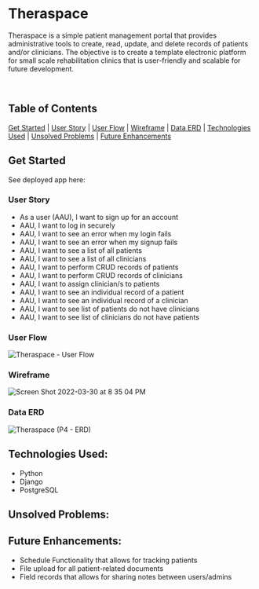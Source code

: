 # Theraspace
Theraspace is a simple patient management portal that provides administrative tools to create, read, update, and delete records of patients and/or clinicians. The objective is to create a template electronic platform for small scale rehabilitation clinics that is user-friendly and scalable for future development. 


<br/>

## Table of Contents
[Get Started](https://github.com/dsamala/theraspace/#get-started) 
|
[User Story](https://github.com/dsamala/theraspace/#user-story) 
|
[User Flow](https://github.com/dsamala/theraspace/#user-flow)
|
[Wireframe](https://github.com/dsamala/theraspace/#wireframe)
|
[Data ERD](https://github.com/dsamala/theraspace/#data-erd)
|
[Technologies Used](https://github.com/dsamala/theraspace/#technologies-used)
|
[Unsolved Problems](https://github.com/dsamala/theraspace/#unsolved-problems)
|
[Future Enhancements](https://github.com/dsamala/theraspace/#future-enhancements)


## Get Started
See deployed app here: 

### User Story
- As a user (AAU), I want to sign up for an account
- AAU, I want to log in securely
- AAU, I want to see an error when my login fails
- AAU, I want to see an error when my signup fails
- AAU, I want to see a list of all patients
- AAU, I want to see a list of all clinicians
- AAU, I want to perform CRUD records of patients
- AAU, I want to perform CRUD records of clinicians
- AAU, I want to assign clinician/s to patients
- AAU, I want to see an individual record of a patient
- AAU, I want to see an individual record of a clinician
- AAU, I want to see list of patients do not have clinicians
- AAU, I want to see list of clinicians do not have patients

### User Flow
![Theraspace - User Flow](https://user-images.githubusercontent.com/92316626/160980332-6c7ca2d8-089f-4a92-8707-3e33b4522887.jpg)

### Wireframe
![Screen Shot 2022-03-30 at 8 35 04 PM](https://user-images.githubusercontent.com/92316626/160971318-c73ae310-c31d-43fa-91f1-70ba599de186.png)

### Data ERD 
![Theraspace (P4 - ERD)](https://user-images.githubusercontent.com/92316626/160757925-c5940813-e966-4457-9ba2-07062cf5a643.png)

## Technologies Used:
- Python
- Django
- PostgreSQL


## Unsolved Problems:


## Future Enhancements:
- Schedule Functionality that allows for tracking patients
- File upload for all patient-related documents
- Field records that allows for sharing notes between users/admins

